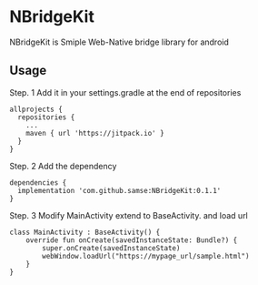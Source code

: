 # NBridgeKit

NBridgeKit is Smiple Web-Native bridge library for android

Usage
-----

Step. 1
Add it in your settings.gradle at the end of repositories
```
allprojects {
  repositories {
    ...
    maven { url 'https://jitpack.io' }
  }
}

```

Step. 2
Add the dependency
```
dependencies {
  implementation 'com.github.samse:NBridgeKit:0.1.1'
}
```

Step. 3
Modify MainActivity extend to BaseActivity. and load url
```
class MainActivity : BaseActivity() {
    override fun onCreate(savedInstanceState: Bundle?) {
        super.onCreate(savedInstanceState)
        webWindow.loadUrl("https://mypage_url/sample.html")
    }
}
```

